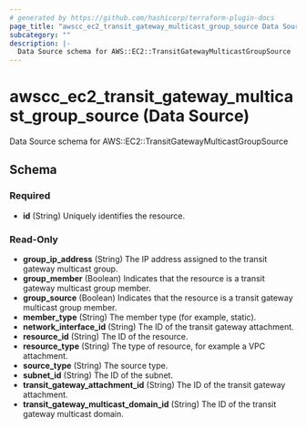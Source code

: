 ```yaml
---
# generated by https://github.com/hashicorp/terraform-plugin-docs
page_title: "awscc_ec2_transit_gateway_multicast_group_source Data Source - terraform-provider-awscc"
subcategory: ""
description: |-
  Data Source schema for AWS::EC2::TransitGatewayMulticastGroupSource
---
```


# awscc_ec2_transit_gateway_multicast_group_source (Data Source)

Data Source schema for AWS::EC2::TransitGatewayMulticastGroupSource



<!-- schema generated by tfplugindocs -->
## Schema

### Required

- **id** (String) Uniquely identifies the resource.

### Read-Only

- **group_ip_address** (String) The IP address assigned to the transit gateway multicast group.
- **group_member** (Boolean) Indicates that the resource is a transit gateway multicast group member.
- **group_source** (Boolean) Indicates that the resource is a transit gateway multicast group member.
- **member_type** (String) The member type (for example, static).
- **network_interface_id** (String) The ID of the transit gateway attachment.
- **resource_id** (String) The ID of the resource.
- **resource_type** (String) The type of resource, for example a VPC attachment.
- **source_type** (String) The source type.
- **subnet_id** (String) The ID of the subnet.
- **transit_gateway_attachment_id** (String) The ID of the transit gateway attachment.
- **transit_gateway_multicast_domain_id** (String) The ID of the transit gateway multicast domain.


